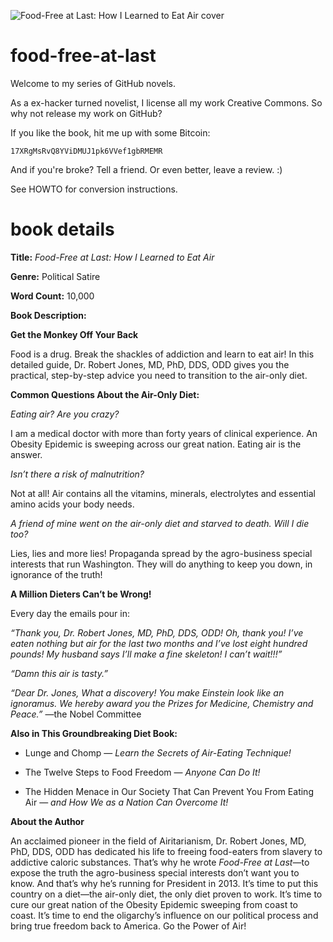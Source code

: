 ![Food-Free at Last: How I Learned to Eat Air cover](food-free-at-last-cover.jpg)

food-free-at-last
=================

Welcome to my series of GitHub novels.

As a ex-hacker turned novelist, I license all my work Creative Commons.
So why not release my work on GitHub?

If you like the book, hit me up with some Bitcoin:

    17XRgMsRvQ8YViDMUJ1pk6VVef1gbRMEMR

And if you're broke? Tell a friend. Or even better, leave a review. :)

See HOWTO for conversion instructions.


book details
============

**Title:** *Food-Free at Last: How I Learned to Eat Air*

**Genre:** Political Satire

**Word Count:** 10,000

**Book Description:**


**Get the Monkey Off Your Back**

Food is a drug. Break the shackles of addiction and learn to eat air!
In this detailed guide, Dr. Robert Jones, MD, PhD, DDS, ODD gives you
the practical, step-by-step advice you need to transition to the 
air-only diet.


**Common Questions About the Air-Only Diet:**

*Eating air? Are you crazy?*

I am a medical doctor with more than forty years of clinical
experience. An Obesity Epidemic is sweeping across our great nation.
Eating air is the answer.

*Isn’t there a risk of malnutrition?*

Not at all! Air contains all the vitamins, minerals, electrolytes and
essential amino acids your body needs.

*A friend of mine went on the air-only diet and starved to death. Will I
die too?*

Lies, lies and more lies! Propaganda spread by the agro-business special
interests that run Washington. They will do anything to keep you down,
in ignorance of the truth!


**A Million Dieters Can’t be Wrong!**

Every day the emails pour in:

*“Thank you, Dr. Robert Jones, MD, PhD, DDS, ODD! Oh, thank you! I’ve
eaten nothing but air for the last two months and I’ve lost eight 
hundred pounds! My husband says I’ll make a fine skeleton! I can’t 
wait!!!”*

*“Damn this air is tasty.”*

*“Dear Dr. Jones, What a discovery! You make Einstein look like an 
ignoramus. We hereby award you the Prizes for Medicine, Chemistry and 
Peace.”* —the Nobel Committee


**Also in This Groundbreaking Diet Book:**

* Lunge and Chomp — *Learn the Secrets of Air-Eating Technique!*

* The Twelve Steps to Food Freedom — *Anyone Can Do It!*

* The Hidden Menace in Our Society That Can Prevent You From Eating 
Air — *and How We as a Nation Can Overcome It!*


**About the Author**

An acclaimed pioneer in the field of Airitarianism, Dr. Robert Jones, 
MD, PhD, DDS, ODD has dedicated his life to freeing food-eaters from 
slavery to addictive caloric substances. That’s why he wrote 
*Food-Free at Last*—to expose the truth the agro-business special 
interests don’t want you to know. And that’s why he’s 
running for President in 2013. It’s time to put this country on a 
diet—the air-only diet, the only diet proven to work. It’s time
to cure our great nation of the Obesity Epidemic sweeping from coast to
coast. It’s time to end the oligarchy’s influence on our political
process and bring true freedom back to America. Go the Power of Air!
